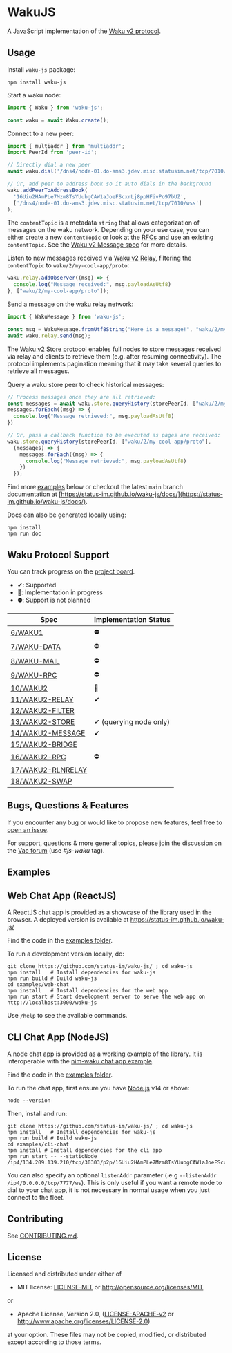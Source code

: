 # WakuJS

A JavaScript implementation of the [Waku v2 protocol](https://rfc.vac.dev/spec/10/).

## Usage

Install `waku-js` package:

```shell
npm install waku-js
```

Start a waku node:

```javascript
import { Waku } from 'waku-js';

const waku = await Waku.create();
```

Connect to a new peer:

```javascript
import { multiaddr } from 'multiaddr';
import PeerId from 'peer-id';

// Directly dial a new peer
await waku.dial('/dns4/node-01.do-ams3.jdev.misc.statusim.net/tcp/7010/wss/p2p/16Uiu2HAmPLe7Mzm8TsYUubgCAW1aJoeFScxrLj8ppHFivPo97bUZ');

// Or, add peer to address book so it auto dials in the background
waku.addPeerToAddressBook(
  '16Uiu2HAmPLe7Mzm8TsYUubgCAW1aJoeFScxrLj8ppHFivPo97bUZ',
  ['/dns4/node-01.do-ams3.jdev.misc.statusim.net/tcp/7010/wss']
);
```

The `contentTopic` is a metadata `string` that allows categorization of messages on the waku network.
Depending on your use case, you can either create a new `contentTopic` or look at the [RFCs](https://rfc.vac.dev/) and use an existing `contentTopic`.
See the [Waku v2 Message spec](https://rfc.vac.dev/spec/14/) for more details.

Listen to new messages received via [Waku v2 Relay](https://rfc.vac.dev/spec/11/), filtering the `contentTopic` to `waku/2/my-cool-app/proto`:

```javascript
waku.relay.addObserver((msg) => {
  console.log("Message received:", msg.payloadAsUtf8)
}, ["waku/2/my-cool-app/proto"]);
```

Send a message on the waku relay network:

```javascript
import { WakuMessage } from 'waku-js';

const msg = WakuMessage.fromUtf8String("Here is a message!", "waku/2/my-cool-app/proto")
await waku.relay.send(msg);
```

The [Waku v2 Store protocol](https://rfc.vac.dev/spec/13/) enables full nodes to store messages received via relay
and clients to retrieve them (e.g. after resuming connectivity).
The protocol implements pagination meaning that it may take several queries to retrieve all messages.

Query a waku store peer to check historical messages:

```javascript
// Process messages once they are all retrieved:
const messages = await waku.store.queryHistory(storePeerId, ["waku/2/my-cool-app/proto"]);
messages.forEach((msg) => {
  console.log("Message retrieved:", msg.payloadAsUtf8)
})

// Or, pass a callback function to be executed as pages are received:
waku.store.queryHistory(storePeerId, ["waku/2/my-cool-app/proto"],
  (messages) => {
    messages.forEach((msg) => {
      console.log("Message retrieved:", msg.payloadAsUtf8)
    })
  });
```

Find more [examples](#examples) below
or checkout the latest `main` branch documentation at [https://status-im.github.io/waku-js/docs/](https://status-im.github.io/waku-js/docs/).

Docs can also be generated locally using:

```shell
npm install
npm run doc
```

## Waku Protocol Support

You can track progress on the [project board](https://github.com/status-im/waku-js/projects/1).

- ✔: Supported
- 🚧: Implementation in progress
- ⛔: Support is not planned

| Spec | Implementation Status |
| ---- | -------------- |
|[6/WAKU1](https://rfc.vac.dev/spec/6)|⛔|
|[7/WAKU-DATA](https://rfc.vac.dev/spec/7)|⛔|
|[8/WAKU-MAIL](https://rfc.vac.dev/spec/8)|⛔|
|[9/WAKU-RPC](https://rfc.vac.dev/spec/9)|⛔|
|[10/WAKU2](https://rfc.vac.dev/spec/10)|🚧|
|[11/WAKU2-RELAY](https://rfc.vac.dev/spec/11)|✔|
|[12/WAKU2-FILTER](https://rfc.vac.dev/spec/12)||
|[13/WAKU2-STORE](https://rfc.vac.dev/spec/13)|✔ (querying node only)|
|[14/WAKU2-MESSAGE](https://rfc.vac.dev/spec/14)|✔|
|[15/WAKU2-BRIDGE](https://rfc.vac.dev/spec/15)||
|[16/WAKU2-RPC](https://rfc.vac.dev/spec/16)|⛔|
|[17/WAKU2-RLNRELAY](https://rfc.vac.dev/spec/17)||
|[18/WAKU2-SWAP](https://rfc.vac.dev/spec/18)||

## Bugs, Questions & Features

If you encounter any bug or would like to propose new features, feel free to [open an issue](https://github.com/status-im/waku-js/issues/new/).

For support, questions & more general topics, please join the discussion on the [Vac forum](https://forum.vac.dev/tag/waku-js) (use _\#js-waku_ tag).

## Examples

## Web Chat App (ReactJS)

A ReactJS chat app is provided as a showcase of the library used in the browser.
A deployed version is available at https://status-im.github.io/waku-js/

Find the code in the [examples folder](https://github.com/status-im/waku-js/tree/main/examples/web-chat).

To run a development version locally, do:

```shell
git clone https://github.com/status-im/waku-js/ ; cd waku-js
npm install   # Install dependencies for waku-js
npm run build # Build waku-js
cd examples/web-chat   
npm install   # Install dependencies for the web app
npm run start # Start development server to serve the web app on http://localhost:3000/waku-js
```

Use `/help` to see the available commands.

## CLI Chat App (NodeJS)

A node chat app is provided as a working example of the library.
It is interoperable with the [nim-waku chat app example](https://github.com/status-im/nim-waku/blob/master/examples/v2/chat2.nim).

Find the code in the [examples folder](https://github.com/status-im/waku-js/tree/main/examples/cli-chat).

To run the chat app, first ensure you have [Node.js](https://nodejs.org/en/) v14 or above:

```shell
node --version
```

Then, install and run:

```shell
git clone https://github.com/status-im/waku-js/ ; cd waku-js
npm install   # Install dependencies for waku-js
npm run build # Build waku-js
cd examples/cli-chat
npm install # Install dependencies for the cli app
npm run start -- --staticNode /ip4/134.209.139.210/tcp/30303/p2p/16Uiu2HAmPLe7Mzm8TsYUubgCAW1aJoeFScxrLj8ppHFivPo97bUZ
```

You can also specify an optional `listenAddr` parameter (.e.g `--listenAddr /ip4/0.0.0.0/tcp/7777/ws`).
This is only useful if you want a remote node to dial to your chat app, 
it is not necessary in normal usage when you just connect to the fleet.

## Contributing

See [CONTRIBUTING.md](./CONTRIBUTING.md).

## License
Licensed and distributed under either of

* MIT license: [LICENSE-MIT](LICENSE-MIT) or http://opensource.org/licenses/MIT

or

* Apache License, Version 2.0, ([LICENSE-APACHE-v2](LICENSE-APACHE-v2) or http://www.apache.org/licenses/LICENSE-2.0)

at your option. These files may not be copied, modified, or distributed except according to those terms.
